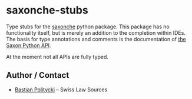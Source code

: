 # saxonche-stubs

Type stubs for the [saxonche](https://pypi.org/project/saxonche/) python package. This package has no functionality itself, but is merely an addition to the completion within IDEs. The basis for type annotations and comments is the documentation of [the Saxon Python API](https://www.saxonica.com/saxon-c/doc11/html/saxonc.html).

At the moment not all APIs are fully typed.

## Author / Contact

- [Bastian Politycki](https://github.com/Bpolitycki) – Swiss Law Sources
